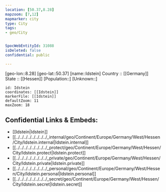 ```yaml
---
location: [50.37,8.28] 
mapzoom: [7,12] 
mapmarker: city 
type: City
tags:
- geo/City


SpocWebEntityId: 31088
isDeleted: false
confidential: public

---
```

[geo-lon::8.28] 
[geo-lat::50.37] 
[name::Idstein] 
Country :: [[Germany]]  
State :: [[Hessen]] 
[Population::] 
[Unknown::] 


```leaflet
id: Idstein
coordinates: [[Idstein]] 
markerFile: [[Idstein]] 
defaultZoom: 11 
maxZoom: 18
```


## Confidential Links & Embeds: 
- [[Idstein|Idstein]]  
- [[../../../../../../../../_internal/geo/Continent/Europe/Germany/West/Hessen/City/Idstein.internal|Idstein.internal]] 
- [[../../../../../../../../_protect/geo/Continent/Europe/Germany/West/Hessen/City/Idstein.protect|Idstein.protect]] 
- [[../../../../../../../../_private/geo/Continent/Europe/Germany/West/Hessen/City/Idstein.private|Idstein.private]] 
- [[../../../../../../../../_personal/geo/Continent/Europe/Germany/West/Hessen/City/Idstein.personal|Idstein.personal]] 
- [[../../../../../../../../_secret/geo/Continent/Europe/Germany/West/Hessen/City/Idstein.secret|Idstein.secret]] 
